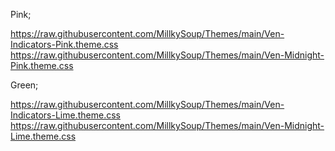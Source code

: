 Pink;

https://raw.githubusercontent.com/MillkySoup/Themes/main/Ven-Indicators-Pink.theme.css
https://raw.githubusercontent.com/MillkySoup/Themes/main/Ven-Midnight-Pink.theme.css

Green;

https://raw.githubusercontent.com/MillkySoup/Themes/main/Ven-Indicators-Lime.theme.css
https://raw.githubusercontent.com/MillkySoup/Themes/main/Ven-Midnight-Lime.theme.css
